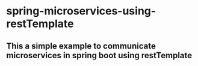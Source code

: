 # spring-microservices-using-restTemplate
## This a simple example to communicate microservices in spring boot using restTemplate
